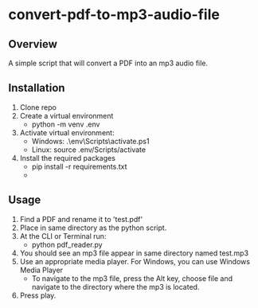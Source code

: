 # convert-pdf-to-mp3-audio-file

## Overview
A simple script that will convert a PDF into an mp3 audio file.

## Installation
1. Clone repo
2. Create a virtual environment
   - python -m venv .env
3. Activate virtual environment:
   - Windows: .\env\Scripts\activate.ps1
   - Linux: source .env/Scripts/activate
4. Install the required packages
   - pip install -r requirements.txt
   - 
## Usage
1. Find a PDF and rename it to 'test.pdf'
2. Place in same directory as the python script.
3. At the CLI or Terminal run:
   - python pdf_reader.py
4. You should see an mp3 file appear in same directory named test.mp3
5. Use an appropriate media player. For Windows, you can use Windows Media Player
    - To navigate to the mp3 file, press the Alt key, choose file and navigate to
      the directory where the mp3 is located.
16. Press play.

